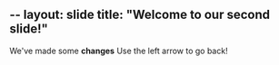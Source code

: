 --
layout: slide
title: "Welcome to our second slide!"
---
We've made some **changes**
Use the left arrow to go back!
